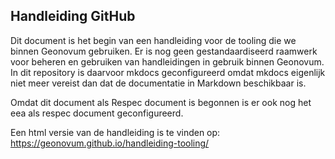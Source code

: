 ## Handleiding GitHub

Dit document is het begin van een handleiding voor de tooling die we binnen Geonovum gebruiken. Er is nog geen gestandaardiseerd raamwerk voor beheren en gebruiken van handleidingen in gebruik binnen Geonovum. In dit repository is daarvoor mkdocs geconfigureerd omdat mkdocs eigenlijk niet meer vereist dan dat de documentatie in Markdown beschikbaar is.

Omdat dit document als Respec document is begonnen is er ook nog het eea als respec document geconfigureerd.

Een html versie van de handleiding is te vinden op: https://geonovum.github.io/handleiding-tooling/
